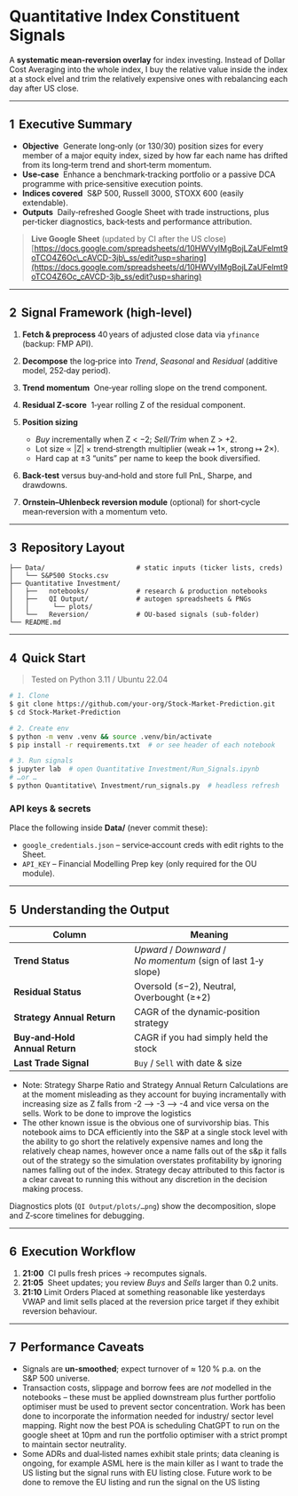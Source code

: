 # Quantitative Index Constituent Signals

A **systematic mean‑reversion overlay** for index investing.
Instead of Dollar Cost Averaging into the whole index, I buy the relative value inside the index at a stock elvel and trim the relatively expensive ones with rebalancing each day after US close.


---

## 1  Executive Summary

* **Objective**  Generate long‑only (or 130/30) position sizes for every member of a major equity index, sized by how far each name has drifted from its long‑term trend and short‑term momentum.
* **Use‑case**  Enhance a benchmark‑tracking portfolio or a passive DCA programme with price‑sensitive execution points.
* **Indices covered**  S\&P 500, Russell 3000, STOXX 600 (easily extendable).
* **Outputs**  Daily‑refreshed Google Sheet with trade instructions, plus per‑ticker diagnostics, back‑tests and performance attribution.

> **Live Google Sheet** (updated by CI after the US close)
> [https://docs.google.com/spreadsheets/d/10HWVyIMgBojLZaUFelmt9oTCO4Z6Oc\_cAVCD-3jb\_ss/edit?usp=sharing](https://docs.google.com/spreadsheets/d/10HWVyIMgBojLZaUFelmt9oTCO4Z6Oc_cAVCD-3jb_ss/edit?usp=sharing)

---

## 2  Signal Framework (high‑level)

1. **Fetch & preprocess** 40 years of adjusted close data via `yfinance` (backup: FMP API).
2. **Decompose** the log‑price into *Trend*, *Seasonal* and *Residual* (additive model, 252‑day period).
3. **Trend momentum**  One‑year rolling slope on the trend component.
4. **Residual Z‑score**  1‑year rolling Z of the residual component.
5. **Position sizing**

   * *Buy* incrementally when Z < −2; *Sell/Trim* when Z > +2.
   * Lot size ∝ |Z| × trend‑strength multiplier (weak ↦ 1×, strong ↦ 2×).
   * Hard cap at ±3 “units” per name to keep the book diversified.
6. **Back‑test** versus buy‑and‑hold and store full PnL, Sharpe, and drawdowns.
7. **Ornstein–Uhlenbeck reversion module** (optional) for short‑cycle mean‑reversion with a momentum veto.

---

## 3  Repository Layout

```
├── Data/                       # static inputs (ticker lists, creds)
│   └── S&P500 Stocks.csv
├── Quantitative Investment/
│   ├──   notebooks/            # research & production notebooks
│   ├──   QI Output/            # autogen spreadsheets & PNGs
│   │      └── plots/
│   └──   Reversion/            # OU‑based signals (sub‑folder)
└── README.md
```

---

## 4  Quick Start

> Tested on Python 3.11 / Ubuntu 22.04

```bash
# 1. Clone
$ git clone https://github.com/your‑org/Stock‑Market‑Prediction.git
$ cd Stock‑Market‑Prediction

# 2. Create env
$ python -m venv .venv && source .venv/bin/activate
$ pip install -r requirements.txt  # or see header of each notebook

# 3. Run signals
$ jupyter lab  # open Quantitative Investment/Run_Signals.ipynb
# …or …
$ python Quantitative\ Investment/run_signals.py  # headless refresh
```

### API keys & secrets

Place the following inside **Data/** (never commit these):

* `google_credentials.json` – service‑account creds with edit rights to the Sheet.
* `API_KEY` – Financial Modelling Prep key (only required for the OU module).

---

## 5  Understanding the Output

| Column                         | Meaning                                                        |
| ------------------------------ | -------------------------------------------------------------- |
| **Trend Status**               | *Upward* / *Downward* / *No momentum* (sign of last 1‑y slope) |
| **Residual Status**            | Oversold (≤−2), Neutral, Overbought (≥+2)                      |
| **Strategy Annual Return**     | CAGR of the dynamic‑position strategy                          |
| **Buy‑and‑Hold Annual Return** | CAGR if you had simply held the stock                          |
| **Last Trade Signal**          | `Buy` / `Sell` with date & size                                |

* Note: Strategy Sharpe Ratio and Strategy Annual Return Calculations are at the moment misleading as they account for buying incramentally with increasing size as Z falls from -2 --> -3 --> -4 and vice versa on the sells. Work to be done to improve the logistics
* The other known issue is the obvious one of survivorship bias. This notebook aims to DCA efficiently into the S&P at a single stock level with the ability to go short the relatively expensive names and long the relatively cheap names, however once a name falls out of the s&p it falls out of the strategy so the simulation overstates profitability by ignoring names falling out of the index. Strategy decay attributed to this factor is a clear caveat to running this without any discretion in the decision making process.

Diagnostics plots (`QI Output/plots/…png`) show the decomposition, slope and Z‑score timelines for debugging.

---

## 6  Execution Workflow 

1. **21:00**  CI pulls fresh prices → recomputes signals.
2. **21:05**  Sheet updates; you review *Buys* and *Sells* larger than 0.2 units.
3. **21:10**  Limit Orders Placed at something reasonable like yesterdays VWAP and limit sells placed at the reversion price target if they exhibit reversion behaviour. 

---

## 7  Performance Caveats

* Signals are **un‑smoothed**; expect turnover of ≈ 120 % p.a. on the S\&P 500 universe.
* Transaction costs, slippage and borrow fees are *not* modelled in the notebooks – these must be applied downstream plus further portfolio optimiser must be used to prevent sector concentration. Work has been done to incorporate the information needed for industry/ sector level mapping. Right now the best POA is scheduling ChatGPT to run on the google sheet at 10pm and run the portfolio optimiser with a strict prompt to maintain sector neutrality. 
* Some ADRs and dual‑listed names exhibit stale prints; data cleaning is ongoing, for example ASML here is the main killer as I want to trade the US listing but the signal runs with EU listing close. Future work to be done to remove the EU listing and run the signal on the US listing

